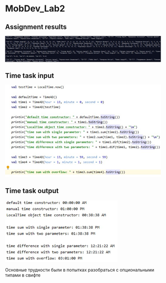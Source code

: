 # MobDev_Lab2

## Assignment results
![image](images/swift_results.jpg)

## Time task input
![image](images/time_params.jpg)

## Time task output
![image](images/time_res.jpg)


Основные трудности были в попытках разобраться с опциональными типами в свифте
